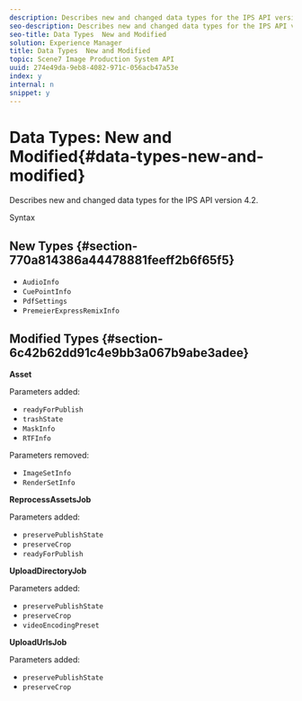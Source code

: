 ```yaml
---
description: Describes new and changed data types for the IPS API version 4.2.
seo-description: Describes new and changed data types for the IPS API version 4.2.
seo-title: Data Types  New and Modified
solution: Experience Manager
title: Data Types  New and Modified
topic: Scene7 Image Production System API
uuid: 274e49da-9eb8-4082-971c-056acb47a53e
index: y
internal: n
snippet: y
---
```


# Data Types: New and Modified{#data-types-new-and-modified}

Describes new and changed data types for the IPS API version 4.2.

 Syntax 

## New Types {#section-770a814386a44478881feeff2b6f65f5}

* `AudioInfo` 
* `CuePointInfo` 
* `PdfSettings` 
* `PremeierExpressRemixInfo`

## Modified Types {#section-6c42b62dd91c4e9bb3a067b9abe3adee}

**Asset**

Parameters added:

* `readyForPublish` 
* `trashState` 
* `MaskInfo` 
* `RTFInfo`

Parameters removed:

* `ImageSetInfo` 
* `RenderSetInfo`

**ReprocessAssetsJob**

Parameters added:

* `preservePublishState` 
* `preserveCrop` 
* `readyForPublish`

**UploadDirectoryJob**

Parameters added:

* `preservePublishState` 
* `preserveCrop` 
* `videoEncodingPreset`

**UploadUrlsJob**

Parameters added:

* `preservePublishState` 
* `preserveCrop`

